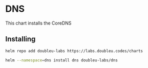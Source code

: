 # DNS

This chart installs the CoreDNS

## Installing

```sh
helm repo add doubleu-labs https://labs.doubleu.codes/charts

helm --namespace=dns install dns doubleu-labs/dns
```